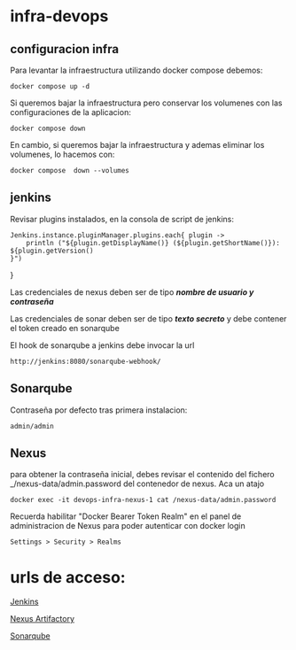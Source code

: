 # infra-devops

## configuracion infra

Para levantar la infraestructura utilizando docker compose debemos:

    docker compose up -d

Si queremos bajar la infraestructura pero conservar los volumenes con las configuraciones de la aplicacion:

    docker compose down

En cambio, si queremos bajar la infraestructura y ademas eliminar los volumenes, lo hacemos con:

    docker compose  down --volumes

## jenkins

Revisar plugins instalados, en la consola de script de jenkins:

    Jenkins.instance.pluginManager.plugins.each{ plugin -> 
        println ("${plugin.getDisplayName()} (${plugin.getShortName()}): ${plugin.getVersion()
    }")
}

Las credenciales de nexus deben ser de tipo __*nombre de usuario y contraseña*__

Las credenciales de sonar deben ser de tipo __*texto secreto*__ y debe contener el token creado en sonarqube

El hook de sonarqube a jenkins debe invocar la url 

    http://jenkins:8080/sonarqube-webhook/


## Sonarqube
Contraseña por defecto tras primera instalacion:

    admin/admin

## Nexus

para obtener la contraseña inicial, debes revisar el contenido del fichero _/nexus-data/admin.password del contenedor de nexus. Aca un atajo

    docker exec -it devops-infra-nexus-1 cat /nexus-data/admin.password


Recuerda habilitar "Docker Bearer Token Realm" en el panel de administracion de Nexus para poder autenticar con docker login

    Settings > Security > Realms



# urls de acceso:


[Jenkins](http://localhost:8080)

[Nexus Artifactory](http://localhost:8081)

[Sonarqube](http://localhost:8084)